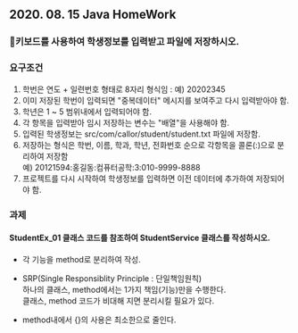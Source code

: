 ## 2020. 08. 15 Java HomeWork

 ### :balloon:키보드를 사용하여 학생정보를 입력받고 파일에 저장하시오.
 
 ### 요구조건
 1. 학번은 연도 + 일련번호 형태로 8자리 형식임 : 예) 20202345
 2. 이미 저장된 학번이 입력되면 "중복데이터" 메시지를 보여주고 다시 입력받아야 함.
 3. 학년은 1 ~ 5 범위내에서 입력되어야 함.
 4. 각 항목을 입력받아 임시 저장하는 변수는 "배열"을 사용해야 함.
 5. 입력된 학생정보는 src/com/callor/student/student.txt 파일에 저장함.
 6. 저장하는 형식은 학번, 이름, 학과, 학년, 전화번호 순으로 각항목을 콜론(:)으로 분리하여 저장함  
 예) 20121594:홍길동:컴퓨터공학:3:010-9999-8888
 7. 프로젝트를 다시 시작하여 학생정보를 입력하면 이전 데이터에 추가하여 저장되어야 함.
 
 
 ### 과제
 #### StudentEx_01 클래스 코드를 참조하여 StudentService 클래스를 작성하시오.
 * 각 기능을 method로 분리하여 작성.
 * SRP(Single Responsiblity Principle : 단일책임원칙)  
하나의 클래스, method에서는 1가지 책임(기능)만을 수행한다.  
클래스, method 코드가 비대해 지면 분리시킬 필요가 있다.

* method내에서 {}의 사용은 최소한으로 줄인다.
 
 